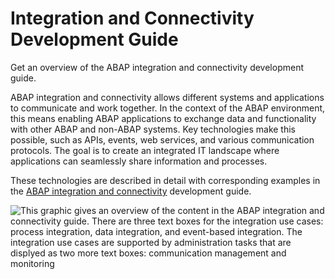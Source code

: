 <!-- loio5f94381ecc8d4841ae6481be9d4d0d31 -->

# Integration and Connectivity Development Guide

Get an overview of the ABAP integration and connectivity development guide.



ABAP integration and connectivity allows different systems and applications to communicate and work together. In the context of the ABAP environment, this means enabling ABAP applications to exchange data and functionality with other ABAP and non-ABAP systems. Key technologies make this possible, such as APIs, events, web services, and various communication protocols. The goal is to create an integrated IT landscape where applications can seamlessly share information and processes.

These technologies are described in detail with corresponding examples in the [ABAP integration and connectivity](https://help.sap.com/docs/abap-cloud/abap-integration-connectivity/abap-integration-and-connectivity) development guide.

![This graphic gives an overview of the content in the ABAP integration and connectivity guide. There are three text boxes
							for the integration use cases: process integration, data integration, and event-based integration. The integration use
							cases are supported by administration tasks that are displyed as two more text boxes: communication management and
							monitoring](images/Image_Map_Overview_of_the_ABAP_Integration_and_Connectivity_Guide_3864c49.png)

